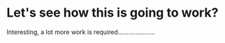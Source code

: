 # Let's see how this is going to work?

Interesting, a lot more work is required.....................
